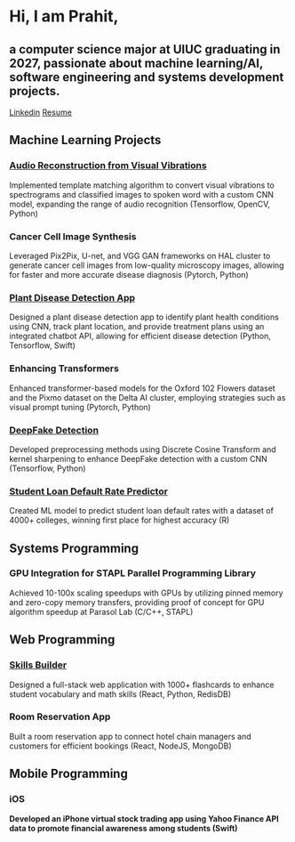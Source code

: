 <h1>Hi, I am Prahit, </h1><h2>a computer science major at UIUC graduating in 2027, passionate about machine learning/AI, software engineering and systems development projects. </h2>

<a href="https://www.linkedin.com/in/prahityaugand/"> Linkedin</a>
<a href="https://github.com/prahity/Portfolio/blob/main/PrahitResume.pdf"> Resume</a>

<h2>Machine Learning Projects</h2>

<h3><a href ="https://github.com/prahity/Portfolio/blob/main/DigitalSemaphoreResearchPaper.pdf"> Audio Reconstruction from Visual Vibrations  </a></h3>
<p> Implemented template matching algorithm to convert visual vibrations to spectrograms and classified images to spoken word with a custom CNN model, expanding the range of audio recognition (Tensorflow, OpenCV, Python)</p>

<h3> Cancer Cell Image Synthesis</h3>
<p>Leveraged Pix2Pix, U-net, and VGG GAN frameworks on HAL cluster to generate cancer cell images from low-quality microscopy images, allowing for faster and more accurate disease diagnosis (Pytorch, Python)</p>

<h3><a href ="https://devpost.com/software/tensor-crop-tracker-tct-ai"> Plant Disease Detection App</a></h3>
<p>Designed a plant disease detection app to identify plant health conditions using CNN, track plant location, and provide treatment plans using an integrated chatbot API, allowing for efficient disease detection (Python, Tensorflow, Swift)</p>

<h3>Enhancing Transformers</h3>
<p>Enhanced transformer-based models for the Oxford 102 Flowers dataset and the Pixmo dataset on the Delta AI cluster, employing strategies such as visual prompt tuning (Pytorch, Python)<p>
  
<h3> <a href = "https://github.com/prahity/Portfolio/blob/main/DeepFakeDetectionResearchPaper.pdf">DeepFake Detection</a></h3>
<p>Developed preprocessing methods using Discrete Cosine Transform and kernel sharpening to enhance DeepFake detection with a custom CNN (Tensorflow, Python)</p>

<h3> <a href = "https://www.datascience4everyone.org/post/after-the-ap-data-science-champions-announced"> Student Loan Default Rate Predictor</a></h3>
<p> Created ML model to predict student loan default rates with a dataset of 4000+ colleges, winning first place for highest accuracy (R)</p>


<h2>Systems Programming </h2>

<h3>GPU Integration for STAPL Parallel Programming Library</h3>
<p>Achieved 10-100x scaling speedups with GPUs by utilizing pinned memory and zero-copy memory transfers, providing proof of concept for GPU algorithm speedup at Parasol Lab (C/C++, STAPL)


<h2>Web Programming</h2>

<h3> <a href = "https://github.com/prahity/VocabularyBuilder">Skills Builder </a> </h3>
<p> Designed a full-stack web application with 1000+ flashcards to enhance student vocabulary and math skills (React, Python, RedisDB)</p>

<h3>Room Reservation App </h3>
<p>Built a room reservation app to connect hotel chain managers and customers for efficient bookings (React, NodeJS, MongoDB) </p>


<h2>Mobile Programming</h2> 

<h3>iOS</h3> 
<b>Developed an iPhone virtual stock trading app using Yahoo Finance API data to promote financial awareness among students (Swift) </p>
